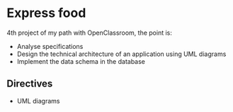 # Express food
4th project of my path with OpenClassroom, the point is:
- Analyse specifications
- Design the technical architecture of an application using UML diagrams
- Implement the data schema in the database

## Directives
- UML diagrams



